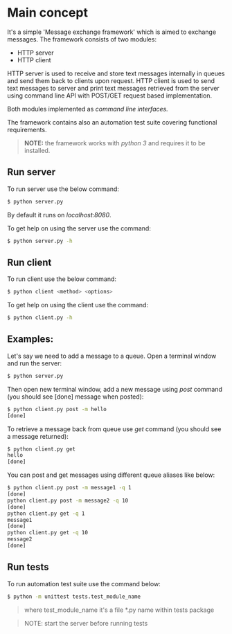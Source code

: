 # Main concept

It's a simple 'Message exchange framework' which is aimed to exchange messages.
The framework consists of two modules: 
 * HTTP server 
 * HTTP client
 
HTTP server is used to receive and store text messages internally in queues and send them back to clients upon request.
HTTP client is used to send text messages to server and print text messages retrieved from the server using command line
API with POST/GET request based implementation.

Both modules implemented as *command line interfaces.*

The framework contains also an automation test suite covering functional requirements.

> **NOTE:** the framework works with *python 3* and requires it to be installed.

Run server
----------
To run server use the below command:
```bash
$ python server.py
```
By default it runs on *localhost:8080*. 

To get help on using the server use the command:
```bash
$ python server.py -h
```
Run client
----------
To run client use the below command:
```bash
$ python client <method> <options>
```
To get help on using the client use the command:
```bash
$ python client.py -h
```
Examples:
---------
Let's say we need to add a message to a queue. Open a terminal window and run the server:
```bash
$ python server.py 
```
Then open new terminal window, add a new message using *post* command (you should see [done] message when posted):
```bash
$ python client.py post -m hello
[done]
```
To retrieve a message back from queue use *get* command (you should see a message returned):
```bash
$ python client.py get
hello
[done]
```
You can post and get messages using different queue aliases like below:
```bash
$ python client.py post -m message1 -q 1
[done]
python client.py post -m message2 -q 10
[done]
python client.py get -q 1
message1
[done]
python client.py get -q 10
message2
[done]
```
Run tests
----------
To run automation test suite use the command below:
```bash
$ python -m unittest tests.test_module_name
```
> where test_module_name it's a file *.py name within tests package

> NOTE: start the server before running tests




